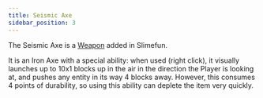 ```yaml
---
title: Seismic Axe
sidebar_position: 3
---
```


The Seismic Axe is a [Weapon](Weapons.md) added in Slimefun.

It is an Iron Axe with a special ability: when used (right click), it visually launches up to 10x1 blocks up in the air in the direction the Player is looking at, and pushes any entity in its way 4 blocks away. However, this consumes 4 points of durability, so using this ability can deplete the item very quickly.

